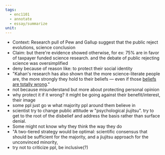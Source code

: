 ```yaml
---
tags:
  - enc1101
  - annotate
  - essay/summarize
unit:
---
```




- Context: Research pull of Pew and Gallup suggest that the public reject evolutions, science conclusion
- Claim: but there're evidence showed otherwise, for ex: 75% are in favor of taxpayer funded science research. and the debate of public rejecting science was oversimplified
- deny because of reason like: to protect their social identity
- "Kahan's research has also shown that the more science-literate people are, the more strongly they hold to their beliefs — even if those [beliefs are totally wrong](https://www.livescience.com/44792-what-science-communicators-can-learn-from-listening-to-people.html)."
- not because misunderstand but more about protecting personal opinion
- why protect it if it wrong? it might be going against their benefit/interest, their image
-  some ppl just go w what majority ppl around them believe in
- scientist try to change public attitude w "psychological jiujitsu". try to get to the root of the disbelief and address the basis rather than surface denial. 
- Some might not know why they think the way they do 
- "A two-tiered strategy would be optimal: scientific consensus that should be sufficient for the majority, and a jiujitsu approach for the unconvinced minority,
- try not to criticize ppl, be inclusive(?) 